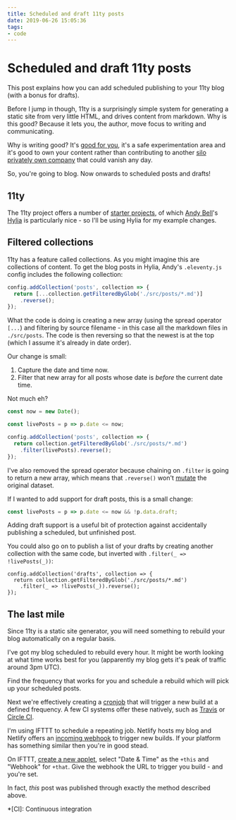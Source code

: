 ```yaml
---
title: Scheduled and draft 11ty posts
date: 2019-06-26 15:05:36
tags:
- code
---
```


# Scheduled and draft 11ty posts

This post explains how you can add scheduled publishing to your 11ty blog (with a bonus for drafts).

Before I jump in though, 11ty is a surprisingly simple system for generating a static site from very little HTML, and drives content from markdown. Why is this good? Because it lets you, the author, move focus to writing and communicating.

Why is writing good? It's [good for you](https://ohhelloana.blog/blogging-and-me), it's a safe experimentation area and it's good to own your content rather than contributing to another [silo privately own company](https://veganstraightedge.com/articles/2016/05/12/dark-matter-and-the-indieweb) that could vanish any day.

So, you're going to blog. Now onwards to scheduled posts and drafts!

<!--more-->

## 11ty

The 11ty project offers a number of [starter projects](https://www.11ty.io/docs/starter/), of which [Andy Bell](https://andy-bell.design/)'s [Hylia](https://hylia.website/) is particularly nice - so I'll be using Hylia for my example changes.

## Filtered collections

11ty has a feature called collections. As you might imagine this are collections of content. To get the blog posts in Hylia, Andy's `.eleventy.js` config includes the following collection:

```js
config.addCollection('posts', collection => {
  return [...collection.getFilteredByGlob('./src/posts/*.md')]
    .reverse();
});
```

What the code is doing is creating a new array (using the spread operator `[...`) and filtering by source filename - in this case all the markdown files in `./src/posts`. The code is then reversing so that the newest is at the top (which I assume it's already in date order).

Our change is small:

1. Capture the date and time now.
2. Filter that new array for all posts whose date is _before_ the current date time.

Not much eh?

```js
const now = new Date();

const livePosts = p => p.date <= now;

config.addCollection('posts', collection => {
  return collection.getFilteredByGlob('./src/posts/*.md')
    .filter(livePosts).reverse();
});
```

I've also removed the spread operator because chaining on `.filter` is going to return a new array, which means that `.reverse()` won't [mutate](https://doesitmutate.xyz/reverse/) the original dataset.

If I wanted to add support for draft posts, this is a small change:

```js
const livePosts = p => p.date <= now && !p.data.draft;
```

Adding draft support is a useful bit of protection against accidentally publishing a scheduled, but unfinished post.

You could also go on to publish a list of your drafts by creating another collection with the same code, but inverted with `.filter(_ => !livePosts(_))`:

```
config.addCollection('drafts', collection => {
  return collection.getFilteredByGlob('./src/posts/*.md')
    .filter(_ => !livePosts(_)).reverse();
});
```

## The last mile

Since 11ty is a static site generator, you will need something to rebuild your blog automatically on a regular basis.

I've got my blog scheduled to rebuild every hour. It might be worth looking at what time works best for you (apparently my blog gets it's peak of traffic around 3pm UTC).

Find the frequency that works for you and schedule a rebuild which will pick up your scheduled posts.

Next we're effectively creating a [cronjob](https://duckduckgo.com/?q=what+is+a+cronjob) that will trigger a new build at a defined frequency. A few CI systems offer these natively, such as [Travis](https://docs.travis-ci.com/user/cron-jobs/) or [Circle CI](https://circleci.com/docs/2.0/configuration-reference/#schedule).

I'm using IFTTT to schedule a repeating job. Netlify hosts my blog and Netlify offers an [incoming webhook](https://www.netlify.com/docs/webhooks/#incoming-webhooks) to trigger new builds. If your platform has something similar then you're in good stead.

On IFTTT, [create a new applet](https://ifttt.com/create), select "Date & Time" as the `+this` and "Webhook" for `+that`. Give the webhook the URL to trigger you build - and you're set.

In fact, _this_ post was published through exactly the method described above.



*[CI]: Continuous integration
